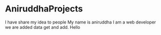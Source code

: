 # AniruddhaProjects
I have share my idea to people My name is aniruddha I am a web developer we are added data get and add.
Hello 
